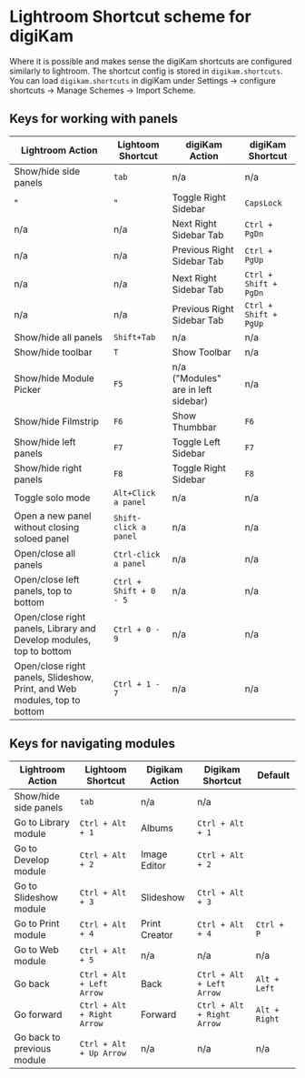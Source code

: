# Lightroom Shortcut scheme for digiKam
Where it is possible and makes sense the digiKam shortcuts are configured similarly to lightroom.
The shortcut config is stored in `digikam.shortcuts`.
You can load `digikam.shortcuts` in digiKam under Settings -> configure shortcuts -> Manage Schemes -> Import Scheme.

## Keys for working with panels
| Lightroom  Action      | Lightoom Shortcut     | digiKam Action                       | digiKam Shortcut  |
|---|---|---|---|
| Show/hide side panels  | `tab`                 | n/a                                  | n/a  |
| "                      | "                     | Toggle Right Sidebar                 | `CapsLock`  |
|        n/a             | n/a                   | Next Right Sidebar Tab               | `Ctrl + PgDn`  |
|        n/a             | n/a                   | Previous Right Sidebar Tab           | `Ctrl + PgUp`  |
|        n/a             | n/a                   | Next Right Sidebar Tab               | `Ctrl + Shift + PgDn`  |
|        n/a             | n/a                   | Previous Right Sidebar Tab           | `Ctrl + Shift + PgUp`  |
| Show/hide all panels   | `Shift+Tab`           | n/a                                  | n/a  |
| Show/hide toolbar      | `T`                   | Show Toolbar                         | n/a  |
| Show/hide Module Picker| `F5`                  | n/a ("Modules" are in left sidebar)  | n/a  |
| Show/hide Filmstrip    | `F6`                  | Show Thumbbar                        | `F6` |
| Show/hide left panels  | `F7`                  | Toggle Left Sidebar                  | `F7` |
| Show/hide right panels | `F8`                  | Toggle Right Sidebar                 | `F8` |
| Toggle solo mode       | `Alt+Click a panel`   | n/a                                  | n/a  |
| Open a new panel without closing soloed panel  | `Shift-click a panel`         | n/a  | n/a  |
| Open/close all panels  | `Ctrl-click a panel`  | n/a                                  | n/a  |
| Open/close left panels, top to bottom          | `Ctrl + Shift + 0 - 5`  | n/a        | n/a  |
| Open/close right panels, Library and Develop modules, top to bottom | `Ctrl + 0 - 9`  | n/a  | n/a  |
| Open/close right panels, Slideshow, Print, and Web modules, top to bottom  | `Ctrl + 1 - 7`  | n/a  | n/a  |

## Keys for navigating modules
| Lightroom  Action      | Lightoom Shortcut| Digikam Action             | Digikam Shortcut  | Default
|---|---|---|---|---|
| Show/hide side panels  | `tab`                      | n/a          | n/a  |
|Go to Library module    |  `Ctrl + Alt + 1`          | Albums       | `Ctrl + Alt + 1`         |
|Go to Develop module    | `Ctrl + Alt + 2`           | Image Editor | `Ctrl + Alt + 2`         |
|Go to Slideshow module  | `Ctrl + Alt + 3`           | Slideshow    | `Ctrl + Alt + 3`         |
|Go to Print module      | `Ctrl + Alt + 4`           | Print Creator| `Ctrl + Alt + 4`         | `Ctrl + P` |
|Go to Web module        | `Ctrl + Alt + 5`           | n/a          | n/a                      | n/a        |
|Go back              | `Ctrl + Alt + Left Arrow`  | Back         | `Ctrl + Alt + Left Arrow`| `Alt + Left` |
|Go forward              | `Ctrl + Alt + Right Arrow` | Forward      | `Ctrl + Alt + Right Arrow`|`Alt + Right` |
|Go back to previous module |  `Ctrl + Alt + Up Arrow`| n/a         | n/a | n/a |